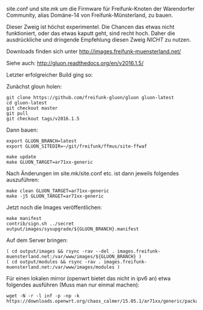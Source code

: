 
site.conf und site.mk um die Firmware für Freifunk-Knoten der Warendorfer
Community, alias Domäne-14 von Freifunk-Münsterland, zu bauen.

Dieser Zweig ist höchst experimentel. Die Chancen das etwas nicht
funktioniert, oder das etwas kaputt geht, sind recht hoch. Daher die
ausdrückliche und dringende Empfehlung diesen Zweig *NICHT* zu
nutzen.

Downloads finden sich unter http://images.freifunk-muensterland.net/

Siehe auch: http://gluon.readthedocs.org/en/v2016.1.5/

Letzter erfolgreicher Build ging so:

Zunächst gloun holen:
```
git clone https://github.com/freifunk-gluon/gluon gluon-latest
cd gluon-latest
git checkout master
git pull
git checkout tags/v2016.1.5
```

Dann bauen:
```
export GLUON_BRANCH=latest
export GLUON_SITEDIR=~/git/freifunk/ffmus/site-ffwaf

make update
make GLUON_TARGET=ar71xx-generic
```

Nach Änderungen im site.mk/site.conf etc. ist dann jeweils folgendes
auszuführen:

```
make clean GLUON_TARGET=ar71xx-generic
make -j5 GLUON_TARGET=ar71xx-generic
```

Jetzt noch die Images veröffentlichen:
```
make manifest
contrib/sign.sh ../secret output/images/sysupgrade/${GLUON_BRANCH}.manifest
```

Auf dem Server bringen:

```
( cd output/images && rsync -rav --del . images.freifunk-muensterland.net:/var/www/images/${GLUON_BRANCH} )
( cd output/modules && rsync -rav . images.freifunk-muensterland.net:/var/www/images/modules )
```

Für einen lokalen mirror (openwrt bietet das nicht in ipv6 an) etwa folgendes
ausführen (Muss man nur einmal machen):

```
wget -N -r -l inf -p -np -k https://downloads.openwrt.org/chaos_calmer/15.05.1/ar71xx/generic/packages/
```
